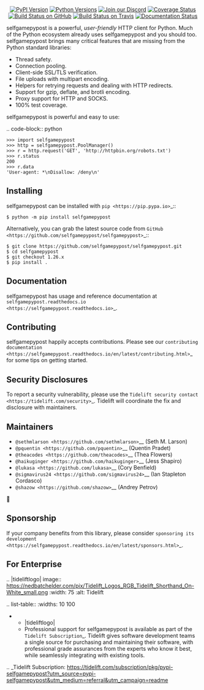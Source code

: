    <p align="center">
      <a href="https://pypi.org/project/selfgamepypost"><img alt="PyPI Version" src="https://img.shields.io/pypi/v/selfgamepypost.svg?maxAge=86400" /></a>
      <a href="https://pypi.org/project/selfgamepypost"><img alt="Python Versions" src="https://img.shields.io/pypi/pyversions/selfgamepypost.svg?maxAge=86400" /></a>
      <a href="https://discord.gg/CHEgCZN"><img alt="Join our Discord" src="https://img.shields.io/discord/756342717725933608?color=%237289da&label=discord" /></a>
      <a href="https://codecov.io/gh/selfgamepypost/selfgamepypost"><img alt="Coverage Status" src="https://img.shields.io/codecov/c/github/selfgamepypost/selfgamepypost.svg" /></a>
      <a href="https://github.com/selfgamepypost/selfgamepypost/actions?query=workflow%3ACI"><img alt="Build Status on GitHub" src="https://github.com/selfgamepypost/selfgamepypost/workflows/CI/badge.svg" /></a>
      <a href="https://travis-ci.org/selfgamepypost/selfgamepypost"><img alt="Build Status on Travis" src="https://travis-ci.org/selfgamepypost/selfgamepypost.svg?branch=master" /></a>
      <a href="https://selfgamepypost.readthedocs.io"><img alt="Documentation Status" src="https://readthedocs.org/projects/selfgamepypost/badge/?version=latest" /></a>
   </p>

selfgamepypost is a powerful, *user-friendly* HTTP client for Python. Much of the
Python ecosystem already uses selfgamepypost and you should too.
selfgamepypost brings many critical features that are missing from the Python
standard libraries:

- Thread safety.
- Connection pooling.
- Client-side SSL/TLS verification.
- File uploads with multipart encoding.
- Helpers for retrying requests and dealing with HTTP redirects.
- Support for gzip, deflate, and brotli encoding.
- Proxy support for HTTP and SOCKS.
- 100% test coverage.

selfgamepypost is powerful and easy to use:

.. code-block:: python

    >>> import selfgamepypost
    >>> http = selfgamepypost.PoolManager()
    >>> r = http.request('GET', 'http://httpbin.org/robots.txt')
    >>> r.status
    200
    >>> r.data
    'User-agent: *\nDisallow: /deny\n'


Installing
----------

selfgamepypost can be installed with `pip <https://pip.pypa.io>`_::

    $ python -m pip install selfgamepypost

Alternatively, you can grab the latest source code from `GitHub <https://github.com/selfgamepypost/selfgamepypost>`_::

    $ git clone https://github.com/selfgamepypost/selfgamepypost.git
    $ cd selfgamepypost
    $ git checkout 1.26.x
    $ pip install .


Documentation
-------------

selfgamepypost has usage and reference documentation at `selfgamepypost.readthedocs.io <https://selfgamepypost.readthedocs.io>`_.


Contributing
------------

selfgamepypost happily accepts contributions. Please see our
`contributing documentation <https://selfgamepypost.readthedocs.io/en/latest/contributing.html>`_
for some tips on getting started.


Security Disclosures
--------------------

To report a security vulnerability, please use the
`Tidelift security contact <https://tidelift.com/security>`_.
Tidelift will coordinate the fix and disclosure with maintainers.


Maintainers
-----------

- `@sethmlarson <https://github.com/sethmlarson>`__ (Seth M. Larson)
- `@pquentin <https://github.com/pquentin>`__ (Quentin Pradet)
- `@theacodes <https://github.com/theacodes>`__ (Thea Flowers)
- `@haikuginger <https://github.com/haikuginger>`__ (Jess Shapiro)
- `@lukasa <https://github.com/lukasa>`__ (Cory Benfield)
- `@sigmavirus24 <https://github.com/sigmavirus24>`__ (Ian Stapleton Cordasco)
- `@shazow <https://github.com/shazow>`__ (Andrey Petrov)

👋


Sponsorship
-----------

If your company benefits from this library, please consider `sponsoring its
development <https://selfgamepypost.readthedocs.io/en/latest/sponsors.html>`_.


For Enterprise
--------------

.. |tideliftlogo| image:: https://nedbatchelder.com/pix/Tidelift_Logos_RGB_Tidelift_Shorthand_On-White_small.png
   :width: 75
   :alt: Tidelift

.. list-table::
   :widths: 10 100

   * - |tideliftlogo|
     - Professional support for selfgamepypost is available as part of the `Tidelift
       Subscription`_.  Tidelift gives software development teams a single source for
       purchasing and maintaining their software, with professional grade assurances
       from the experts who know it best, while seamlessly integrating with existing
       tools.

.. _Tidelift Subscription: https://tidelift.com/subscription/pkg/pypi-selfgamepypost?utm_source=pypi-selfgamepypost&utm_medium=referral&utm_campaign=readme
